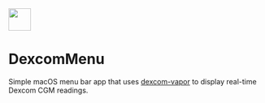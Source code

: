 <img src="https://github.com/kylebshr/DexcomMenu/assets/3526783/2c3e5c01-cda8-4e1b-999c-dba829b9833e" data-canonical-src="https://github.com/kylebshr/DexcomMenu/assets/3526783/2c3e5c01-cda8-4e1b-999c-dba829b9833e" width="44" height="44" />

# DexcomMenu

Simple macOS menu bar app that uses [dexcom-vapor](http://github.com/kylebshr/dexcom-vapor) to display real-time Dexcom CGM readings.
